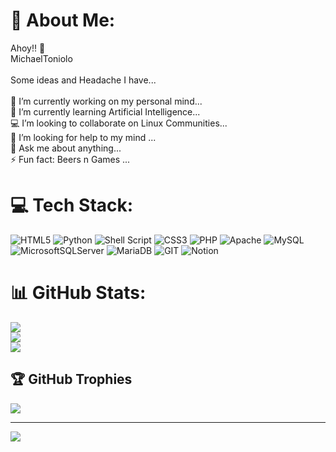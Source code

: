 # 💫 About Me:
Ahoy!! 👋<br>MichaelToniolo<br><br>Some ideas and Headache I have...<br><br>🧠 I’m currently working on my personal mind...<br>🌱 I’m currently learning Artificial Intelligence...<br>💻 I’m looking to collaborate on Linux Communities...<br>🤔 I’m looking for help to my mind ...<br>💬 Ask me about anything...<br>⚡ Fun fact: Beers n Games ...


# 💻 Tech Stack:
![HTML5](https://img.shields.io/badge/html5-%23E34F26.svg?style=for-the-badge&logo=html5&logoColor=white) ![Python](https://img.shields.io/badge/python-3670A0?style=for-the-badge&logo=python&logoColor=ffdd54) ![Shell Script](https://img.shields.io/badge/shell_script-%23121011.svg?style=for-the-badge&logo=gnu-bash&logoColor=white) ![CSS3](https://img.shields.io/badge/css3-%231572B6.svg?style=for-the-badge&logo=css3&logoColor=white) ![PHP](https://img.shields.io/badge/php-%23777BB4.svg?style=for-the-badge&logo=php&logoColor=white) ![Apache](https://img.shields.io/badge/apache-%23D42029.svg?style=for-the-badge&logo=apache&logoColor=white) ![MySQL](https://img.shields.io/badge/mysql-%2300000f.svg?style=for-the-badge&logo=mysql&logoColor=white) ![MicrosoftSQLServer](https://img.shields.io/badge/Microsoft%20SQL%20Server-CC2927?style=for-the-badge&logo=microsoft%20sql%20server&logoColor=white) ![MariaDB](https://img.shields.io/badge/MariaDB-003545?style=for-the-badge&logo=mariadb&logoColor=white) ![GIT](https://img.shields.io/badge/Git-fc6d26?style=for-the-badge&logo=git&logoColor=white) ![Notion](https://img.shields.io/badge/Notion-%23000000.svg?style=for-the-badge&logo=notion&logoColor=white)
# 📊 GitHub Stats:
![](https://github-readme-stats.vercel.app/api?username=michaeltoniolo&theme=nightowl&hide_border=false&include_all_commits=false&count_private=false)<br/>
![](https://github-readme-streak-stats.herokuapp.com/?user=michaeltoniolo&theme=nightowl&hide_border=false)<br/>
![](https://github-readme-stats.vercel.app/api/top-langs/?username=michaeltoniolo&theme=nightowl&hide_border=false&include_all_commits=false&count_private=false&layout=compact)

## 🏆 GitHub Trophies
![](https://github-profile-trophy.vercel.app/?username=michaeltoniolo&theme=monokai&no-frame=false&no-bg=true&margin-w=4)

---
[![](https://visitcount.itsvg.in/api?id=michaeltoniolo&icon=0&color=10)](https://visitcount.itsvg.in)

<!-- Proudly created with GPRM ( https://gprm.itsvg.in ) -->
